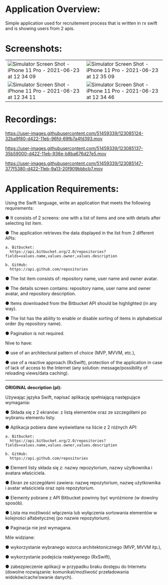 # Application Overview:
Simple application used for recruitement process that is written in rx swift and is showing users from 2 apis.

# Screenshots:
|  |  |
| --- | --- |
|![Simulator Screen Shot - iPhone 11 Pro - 2021-06-23 at 12 34 09](https://user-images.githubusercontent.com/51459339/123084245-34379800-d421-11eb-902a-acffcfdef05e.png)|![Simulator Screen Shot - iPhone 11 Pro - 2021-06-23 at 12 35 09](https://user-images.githubusercontent.com/51459339/123084254-3568c500-d421-11eb-950a-c82f63081616.png)|
|![Simulator Screen Shot - iPhone 11 Pro - 2021-06-23 at 12 34 11](https://user-images.githubusercontent.com/51459339/123084345-4c0f1c00-d421-11eb-9536-c342a7d31809.png)|![Simulator Screen Shot - iPhone 11 Pro - 2021-06-23 at 12 34 46](https://user-images.githubusercontent.com/51459339/123084354-4f0a0c80-d421-11eb-8641-57bf588f047a.png)|

# Recordings:

https://user-images.githubusercontent.com/51459339/123085124-32ba9f80-d422-11eb-96fd-69fb7a4fd393.mov

https://user-images.githubusercontent.com/51459339/123085137-35b59000-d422-11eb-936e-b8ba676d27e5.mov

https://user-images.githubusercontent.com/51459339/123085147-377f5380-d422-11eb-9a13-20f909bbbcb7.mov


# Application Requirements:

Using the Swift language, write an application that meets the following requirements:
  
  ● It consists of 2 screens: one with a list of items and one with details after selecting
    list item.
  
  ● The application retrieves the data displayed in the list from 2 different APIs:
    
    a. Bitbucket:
      https://api.bitbucket.org/2.0/repositories?fields=values.name,values.owner,values.description
    
    b. GitHub:
      https://api.github.com/repositories
  
  ● The list item consists of: repository name, user name and owner avatar.
  
  ● The details screen contains: repository name, user name and owner avatar, and repository description.
  
  ● Items downloaded from the Bitbucket API should be highlighted (in any way).
  
  ● The list has the ability to enable or disable sorting of items in alphabetical order (by repository name).
  
  ● Pagination is not required.
  
  Nive to have:
  
  ● use of an architectural pattern of choice (MVP, MVVM, etc.),
  
  ● use of a reactive approach (RxSwift),
    protection of the application in case of lack of access to the Internet (any
    solution: message/possibility of reloading views/data caching).


------------------------------
**ORIGINAL description (pl):**

Używając języka Swift, napisać aplikację spełniającą następujące wymagania:
  
  ● Składa się z 2 ekranów: z listą elementów oraz ze szczegółami po wybraniu
  elementu listy.
  
  ● Aplikacja pobiera dane wyświetlane na liście z 2 różnych API:
    
    a. Bitbucket:
      https://api.bitbucket.org/2.0/repositories?fields=values.name,values.owner,values.description
    
    b. GitHub:
      https://api.github.com/repositories
  
  ● Element listy składa się z: nazwy repozytorium, nazwy użytkownika i avatara właściciela.
  
  ● Ekran ze szczegółami zawiera: nazwę repozytorium, nazwę użytkownika i avatar właściciela oraz opis repozytorium.
  
  ● Elementy pobrane z API Bitbucket powinny być wyróżnione (w dowolny sposób).
  
  ● Lista ma możliwość włączenia lub wyłączenia sortowania elementów w kolejności alfabetycznej (po nazwie repozytorium).
  
  ● Paginacja nie jest wymagana.
  
  Mile widziane:
  
  ● wykorzystanie wybranego wzorca architektonicznego (MVP, MVVM itp.),
  
  ● wykorzystanie podejścia reaktywnego (RxSwift),
  
  ● zabezpieczenie aplikacji w przypadku braku dostępu do Internetu (dowolne
  rozwiązanie: komunikat/możliwość przeładowania widoków/cache’owanie danych).
